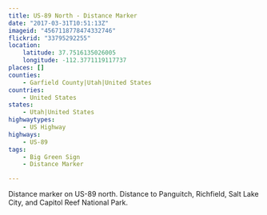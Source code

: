 ```yaml
---
title: US-89 North - Distance Marker
date: "2017-03-31T10:51:13Z"
imageid: "4567118778474332746"
flickrid: "33795292255"
location:
    latitude: 37.7516135026005
    longitude: -112.3771119117737
places: []
counties:
    - Garfield County|Utah|United States
countries:
    - United States
states:
    - Utah|United States
highwaytypes:
    - US Highway
highways:
    - US-89
tags:
    - Big Green Sign
    - Distance Marker

---
```

Distance marker on US-89 north.  Distance to Panguitch, Richfield, Salt Lake City, and Capitol Reef National Park.
